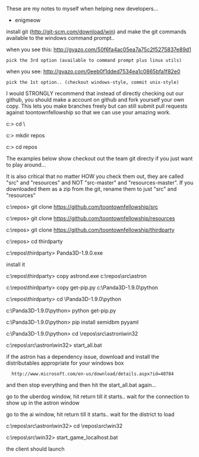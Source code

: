 These are my notes to myself when helping new developers...
  - enigmeow

install git  (http://git-scm.com/download/win) and make the git commands available to the windows command prompt..

  when you see this:   http://gyazo.com/50f6fa4ac05ea7a75c2f5275837e89d1

    pick the 3rd option (available to command prompt plus linux utils)

  when you see: http://gyazo.com/0eeb0f1dded7534ea1c0865bfa1f82e0

    pick the 1st option.. (checkout windows-style, commit unix-style)

I would STRONGLY recommend that instead of directly checking out our github, you should make a account on github and fork yourself your own copy.  This lets you make branches freely but can still submit pull requests against toontownfellowship so that we can use your amazing work.

c:\>  cd \

c:\>  mkdir repos

c:\>  cd repos

The examples below show checkout out the team git directy if you just want to play around...

It is also critical that no matter HOW you check them out, they are called "src" and "resources" and NOT "src-master" and "resources-master".  If you downloaded them as a zip from the git, rename them to just "src" and "resources"

c:\repos>  git clone https://github.com/toontownfellowship/src

c:\repos>  git clone https://github.com/toontownfellowship/resources

c:\repos>  git clone https://github.com/toontownfellowship/thirdparty

c:\repos> cd thirdparty

c:\repos\thirdparty> Panda3D-1.9.0.exe

install it

c:\repos\thirdparty> copy astrond.exe c:\repos\src\astron

c:\repos\thirdparty> copy get-pip.py c:\Panda3D-1.9.0\python

c:\repos\thirdparty> cd \Panda3D-1.9.0\python

c:\Panda3D-1.9.0\python> python get-pip.py

c:\Panda3D-1.9.0\python> pip install semidbm pyyaml

c:\Panda3D-1.9.0\python> cd \repos\src\astron\win32

c:\repos\src\astron\win32> start_all.bat

   if the astron has a dependency issue, download and install the distributables appropriate for your windows box

      http://www.microsoft.com/en-us/download/details.aspx?id=40784

   and then stop everything and then hit the start_all.bat again...

go to the uberdog window, hit return till it starts.. wait for the connection to show up in the astron window

go to the ai window, hit return till it starts..  wait for the district to load

c:\repos\src\astron\win32> cd \repos\src\win32

c:\repos\src\win32> start_game_localhost.bat

the client should launch

